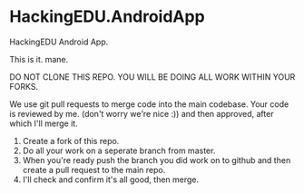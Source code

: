 # HackingEDU.AndroidApp
HackingEDU Android App.

This is it. mane.

DO NOT CLONE THIS REPO. YOU WILL BE DOING ALL WORK WITHIN YOUR FORKS.

We use git pull requests to merge code into the main codebase. Your code is reviewed by me. (don't worry we're nice :)) and then approved, after which I'll merge it.

1. Create a fork of this repo.
2. Do all your work on a seperate branch from master.
3. When you're ready push the branch you did work on to github and then create a pull request to the main repo.
4. I'll check and confirm it's all good, then merge.
